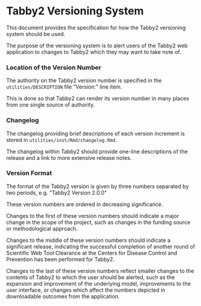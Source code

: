 # Tabby2 Versioning System

This document provides the specification for how the Tabby2 versioning system
should be used.

The purpose of the versioning system is to alert users of the Tabby2 web
application to changes to Tabby2 which they may want to take note of.

### Location of the Version Number

The authority on the Tabby2 version number is specified in the
`utilities/DESCRIPTION` file "Version:" line item. 

This is done so that Tabby2 can render its version number in many places from
one single source of authority.

### Changelog

The changelog providing brief descriptions of each version increment is 
stored in `utilities/inst/Rmd/changelog.Rmd`.

The changelog within Tabby2 should provide one-line descriptions of the release
and a link to more extensive release notes. 

### Version Format

The format of the Tabby2 version is given by three numbers separated by two
periods, e.g. "Tabby2 Version 2.0.0"

These version numbers are ordered in decreasing significance. 

Changes to the first of these version numbers should indicate a major change in
the scope of the project, such as changes in the funding source or
methodological approach.

Changes to the middle of these version numbers should indicate a significant
release, indicating the successful completion of another round of Scientific
Web Tool Clearance at the Centers for Disease Control and Prevention has been
performed for Tabby2. 

Changes to the last of these version numbers reflect smaller changes to the
contents of Tabby2 to which the user should be alerted, such as the expansion
and improvement of the underlying model, improvements to the user interface, or
changes which affect the numbers depicted in downloadable outcomes from the
application. 
